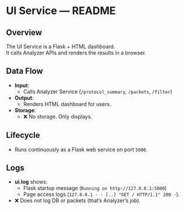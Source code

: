 # UI Service — README

## Overview
The UI Service is a Flask + HTML dashboard.  
It calls Analyzer APIs and renders the results in a browser.

## Data Flow
- **Input**:  
  - Calls Analyzer Service (`/protocol_summary`, `/packets`, `/filter`)  
- **Output**:  
  - Renders HTML dashboard for users.  
- **Storage**:  
  - ❌ No storage. Only displays.  

## Lifecycle
- Runs continuously as a Flask web service on port `5000`.  

## Logs
- **ui.log** shows:  
  - Flask startup message (`Running on http://127.0.0.1:5000`)  
  - Page access logs (`127.0.0.1 - - [..] "GET / HTTP/1.1" 200 -`).  
- ❌ Does not log DB or packets (that’s Analyzer’s job).  
